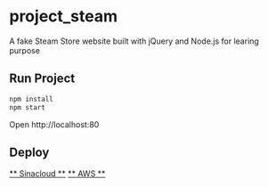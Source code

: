 # project_steam
A fake Steam Store website built with jQuery and Node.js for learing purpose

## Run Project

``` bash
npm install
npm start
```

Open http://localhost:80

## Deploy

[** Sinacloud **](http://oxxd.github.io/nodejs-sinacloud/)
[** AWS **](http://oxxd.github.io/nodejs-aws/)
